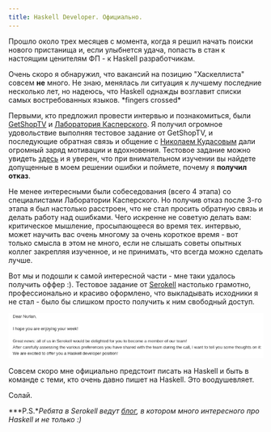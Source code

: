 ```yaml
---
title: Haskell Developer. Официально.
---
```


Прошло около трех месяцев с момента, когда я решил начать поиски нового пристанища и, если улыбнется удача, попасть в стан к настоящим ценителям ФП - к Haskell разработчикам.

Очень скоро я обнаружил, что вакансий на позицию "Хаскеллиста" совсем **не** много. Не знаю, менялась ли ситуация к лучшему последние несколько лет, но надеюсь, что 
Haskell однажды возглавит списки самых востребованных языков. \*fingers crossed\* 

Первыми, кто предложил провести интервью и познакомиться, были [GetShopTV](http://getshop.tv/) и [Лаборатория Касперского](https://www.kaspersky.ru/).
Я получил огромное удовольствие выполняя тестовое задание от GetShopTV, и последующие обратная связь и общение с [Николаем Кудасовым](https://github.com/fizruk) дали огромный заряд мотивации и вдохновения.
Тестовое задание можно увидеть [здесь](https://github.com/nalkuatov/sky-guidance) и я уверен, что при внимательном изучении вы найдете допущенные в моем решении ошибки и поймете, почему я **получил отказ**.

Не менее интересными были собеседования (всего 4 этапа) со специалистами Лаборатории Касперского. Но получив отказ после 3-го этапа я был настолько расстроен, что не стал просить
обратную связь и делать работу над ошибками. Чего искренне не советую делать вам: критическое мышление, просыпающееся во время тех. интервью, может научить вас очень многому за очень
короткое время - вот только смысла в этом не много, если не слышать советы опытных коллег закрепляя изученное, и не принимать, что всегда можно сделать лучше.

Вот мы и подошли к самой интересной части - мне таки удалось получить оффер :). Тестовое задание от [Serokell](https://serokell.io) настолько грамотно, профессионально и красиво оформлено,
что выкладывать исходники я не стал - было бы слишком просто получить к ним свободный доступ.

<img src="/images/serokell-haskell-developer.png"></img>

Совсем скоро мне официально предстоит писать на Haskell и быть в команде с теми, кто очень давно пишет на Haskell. Это воодушевляет.

Солай.

***P.S.**Ребята в Serokell ведут [блог](https://serokell.io/blog), в котором много интересного про Haskell и не только :)*
